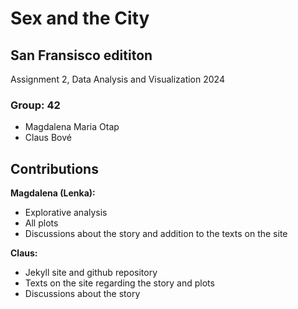 # Sex and the City
## San Fransisco edititon

Assignment 2, Data Analysis and Visualization 2024

### Group: 42
* Magdalena Maria Otap
* Claus Bové

## Contributions
   
**Magdalena (Lenka):**
* Explorative analysis
* All plots
* Discussions about the story and addition to the texts on the site

**Claus:** 
* Jekyll site and github repository
* Texts on the site regarding the story and plots
* Discussions about the story
